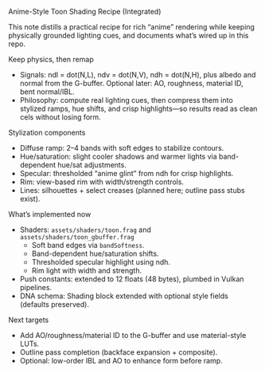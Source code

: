 Anime-Style Toon Shading Recipe (Integrated)

This note distills a practical recipe for rich “anime” rendering while keeping physically grounded lighting cues, and documents what’s wired up in this repo.

Keep physics, then remap

- Signals: ndl = dot(N,L), ndv = dot(N,V), ndh = dot(N,H), plus albedo and normal from the G-buffer. Optional later: AO, roughness, material ID, bent normal/IBL.
- Philosophy: compute real lighting cues, then compress them into stylized ramps, hue shifts, and crisp highlights—so results read as clean cels without losing form.

Stylization components

- Diffuse ramp: 2–4 bands with soft edges to stabilize contours.
- Hue/saturation: slight cooler shadows and warmer lights via band-dependent hue/sat adjustments.
- Specular: thresholded “anime glint” from ndh for crisp highlights.
- Rim: view-based rim with width/strength controls.
- Lines: silhouettes + select creases (planned here; outline pass stubs exist).

What’s implemented now

- Shaders: `assets/shaders/toon.frag` and `assets/shaders/toon_gbuffer.frag`
  - Soft band edges via `bandSoftness`.
  - Band-dependent hue/saturation shifts.
  - Thresholded specular highlight using ndh.
  - Rim light with width and strength.
- Push constants: extended to 12 floats (48 bytes), plumbed in Vulkan pipelines.
- DNA schema: Shading block extended with optional style fields (defaults preserved).

Next targets

- Add AO/roughness/material ID to the G-buffer and use material-style LUTs.
- Outline pass completion (backface expansion + composite).
- Optional: low-order IBL and AO to enhance form before ramp.

